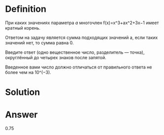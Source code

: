 # Definition

При каких значениях параметра *a* многочлен f(x)=x^3+ax^2+3x−1 имеет кратный корень.

Ответом на задачу является сумма подходящих значений a, если таких значений нет, то сумма равна 0.

Введите ответ (одно вещественное число, разделитель — точка), округлённый до четырех знаков после запятой.

Введенное вами число должно отличаться от правильного ответа не более чем на 10^(−3).

# Solution

# Answer

0.75
